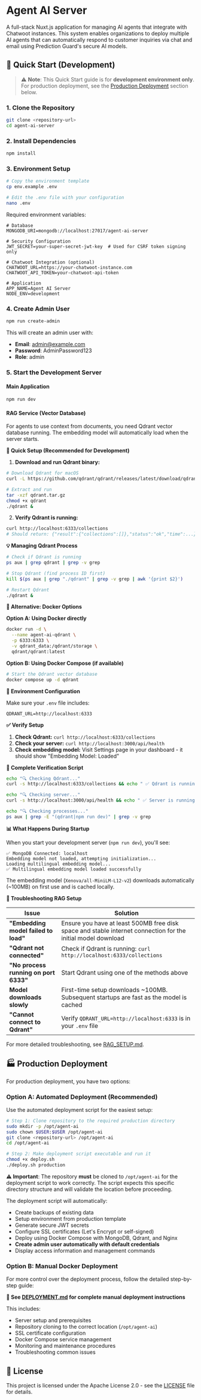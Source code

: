 # Agent AI Server

A full-stack Nuxt.js application for managing AI agents that integrate with Chatwoot instances. This system enables organizations to deploy multiple AI agents that can automatically respond to customer inquiries via chat and email using Prediction Guard's secure AI models.


## 🚀 Quick Start (Development)

> ⚠️ **Note**: This Quick Start guide is for **development environment only**. For production deployment, see the [Production Deployment](#-production-deployment) section below.

### 1. Clone the Repository
```bash
git clone <repository-url>
cd agent-ai-server
```

### 2. Install Dependencies
```bash
npm install
```

### 3. Environment Setup
```bash
# Copy the environment template
cp env.example .env

# Edit the .env file with your configuration
nano .env
```

Required environment variables:
```env
# Database
MONGODB_URI=mongodb://localhost:27017/agent-ai-server

# Security Configuration
JWT_SECRET=your-super-secret-jwt-key  # Used for CSRF token signing only

# Chatwoot Integration (optional)
CHATWOOT_URL=https://your-chatwoot-instance.com
CHATWOOT_API_TOKEN=your-chatwoot-api-token

# Application
APP_NAME=Agent AI Server
NODE_ENV=development
```

### 4. Create Admin User
```bash
npm run create-admin
```

This will create an admin user with:
- **Email**: admin@example.com
- **Password**: AdminPassword123
- **Role**: admin

### 5. Start the Development Server

#### Main Application
```bash
npm run dev
```

#### RAG Service (Vector Database)
For agents to use context from documents, you need Qdrant vector database running. The embedding model will automatically load when the server starts.

**🎯 Quick Setup (Recommended for Development)**

1. **Download and run Qdrant binary:**
```bash
# Download Qdrant for macOS
curl -L https://github.com/qdrant/qdrant/releases/latest/download/qdrant-x86_64-apple-darwin.tar.gz -o qdrant.tar.gz

# Extract and run
tar -xzf qdrant.tar.gz
chmod +x qdrant
./qdrant &
```

2. **Verify Qdrant is running:**
```bash
curl http://localhost:6333/collections
# Should return: {"result":{"collections":[]},"status":"ok","time":...}
```

**💡 Managing Qdrant Process**
```bash
# Check if Qdrant is running
ps aux | grep qdrant | grep -v grep

# Stop Qdrant (find process ID first)
kill $(ps aux | grep "./qdrant" | grep -v grep | awk '{print $2}')

# Restart Qdrant
./qdrant &
```

**🐳 Alternative: Docker Options**

**Option A: Using Docker directly**
```bash
docker run -d \
  --name agent-ai-qdrant \
  -p 6333:6333 \
  -v qdrant_data:/qdrant/storage \
  qdrant/qdrant:latest
```

**Option B: Using Docker Compose (if available)**
```bash
# Start the Qdrant vector database
docker compose up -d qdrant
```

**🔧 Environment Configuration**

Make sure your `.env` file includes:
```env
QDRANT_URL=http://localhost:6333
```

**✅ Verify Setup**

1. **Check Qdrant:** `curl http://localhost:6333/collections`
2. **Check your server:** `curl http://localhost:3000/api/health`
3. **Check embedding model:** Visit Settings page in your dashboard - it should show "Embedding Model: Loaded"

**🚀 Complete Verification Script**
```bash
echo "🔍 Checking Qdrant..."
curl -s http://localhost:6333/collections && echo " ✅ Qdrant is running"

echo "🔍 Checking server..."
curl -s http://localhost:3000/api/health && echo " ✅ Server is running"

echo "🔍 Checking processes..."
ps aux | grep -E "(qdrant|npm run dev)" | grep -v grep
```

**📊 What Happens During Startup**

When you start your development server (`npm run dev`), you'll see:
```
✅ MongoDB Connected: localhost
Embedding model not loaded, attempting initialization...
Loading multilingual embedding model...
✅ Multilingual embedding model loaded successfully
```

The embedding model (`Xenova/all-MiniLM-L12-v2`) downloads automatically (~100MB) on first use and is cached locally.

**🔧 Troubleshooting RAG Setup**

| Issue | Solution |
|-------|----------|
| **"Embedding model failed to load"** | Ensure you have at least 500MB free disk space and stable internet connection for the initial model download |
| **"Qdrant not connected"** | Check if Qdrant is running: `curl http://localhost:6333/collections` |
| **"No process running on port 6333"** | Start Qdrant using one of the methods above |
| **Model downloads slowly** | First-time setup downloads ~100MB. Subsequent startups are fast as the model is cached |
| **"Cannot connect to Qdrant"** | Verify `QDRANT_URL=http://localhost:6333` is in your `.env` file |

For more detailed troubleshooting, see [RAG_SETUP.md](./RAG_SETUP.md).

## 🏭 Production Deployment

For production deployment, you have two options:

### Option A: Automated Deployment (Recommended)

Use the automated deployment script for the easiest setup:

```bash
# Step 1: Clone repository to the required production directory
sudo mkdir -p /opt/agent-ai
sudo chown $USER:$USER /opt/agent-ai
git clone <repository-url> /opt/agent-ai
cd /opt/agent-ai

# Step 2: Make deployment script executable and run it
chmod +x deploy.sh
./deploy.sh production
```

**⚠️ Important**: The repository **must** be cloned to `/opt/agent-ai` for the deployment script to work correctly. The script expects this specific directory structure and will validate the location before proceeding.

The deployment script will automatically:
- Create backups of existing data
- Setup environment from production template
- Generate secure JWT secrets
- Configure SSL certificates (Let's Encrypt or self-signed)
- Deploy using Docker Compose with MongoDB, Qdrant, and Nginx
- **Create admin user automatically with default credentials**
- Display access information and management commands

### Option B: Manual Docker Deployment

For more control over the deployment process, follow the detailed step-by-step guide:

**📖 See [DEPLOYMENT.md](./DEPLOYMENT.md) for complete manual deployment instructions**

This includes:
- Server setup and prerequisites
- Repository cloning to the correct location (`/opt/agent-ai`)
- SSL certificate configuration
- Docker Compose service management
- Monitoring and maintenance procedures
- Troubleshooting common issues

## 📄 License

This project is licensed under the Apache License 2.0 - see the [LICENSE](LICENSE) file for details.